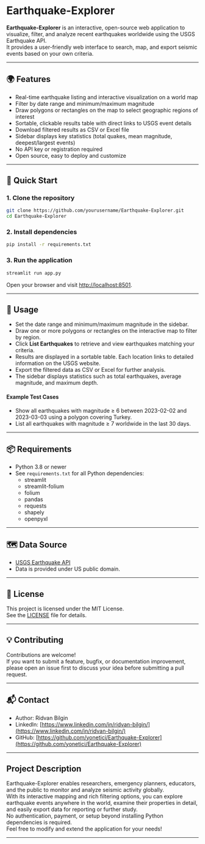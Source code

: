 # Earthquake-Explorer

**Earthquake-Explorer** is an interactive, open-source web application to visualize, filter, and analyze recent earthquakes worldwide using the USGS Earthquake API.  
It provides a user-friendly web interface to search, map, and export seismic events based on your own criteria.

---

## 🌍 Features

- Real-time earthquake listing and interactive visualization on a world map  
- Filter by date range and minimum/maximum magnitude  
- Draw polygons or rectangles on the map to select geographic regions of interest  
- Sortable, clickable results table with direct links to USGS event details  
- Download filtered results as CSV or Excel file  
- Sidebar displays key statistics (total quakes, mean magnitude, deepest/largest events)  
- No API key or registration required  
- Open source, easy to deploy and customize

---

## 🚀 Quick Start

### 1. Clone the repository

```bash
git clone https://github.com/yourusername/Earthquake-Explorer.git
cd Earthquake-Explorer
```

### 2. Install dependencies

```bash
pip install -r requirements.txt
```

### 3. Run the application

```bash
streamlit run app.py
```

Open your browser and visit [http://localhost:8501](http://localhost:8501).

---

## 📖 Usage

- Set the date range and minimum/maximum magnitude in the sidebar.  
- Draw one or more polygons or rectangles on the interactive map to filter by region.  
- Click **List Earthquakes** to retrieve and view earthquakes matching your criteria.  
- Results are displayed in a sortable table. Each location links to detailed information on the USGS website.  
- Export the filtered data as CSV or Excel for further analysis.  
- The sidebar displays statistics such as total earthquakes, average magnitude, and maximum depth.

#### Example Test Cases

- Show all earthquakes with magnitude ≥ 6 between 2023-02-02 and 2023-03-03 using a polygon covering Turkey.  
- List all earthquakes with magnitude ≥ 7 worldwide in the last 30 days.

---

## 📦 Requirements

- Python 3.8 or newer  
- See `requirements.txt` for all Python dependencies:
  - streamlit  
  - streamlit-folium  
  - folium  
  - pandas  
  - requests  
  - shapely  
  - openpyxl  

---

## 🗺 Data Source

- [USGS Earthquake API](https://earthquake.usgs.gov/fdsnws/event/1/)  
- Data is provided under US public domain.

---

## 📝 License

This project is licensed under the MIT License.  
See the [LICENSE](LICENSE) file for details.

---

## 💡 Contributing

Contributions are welcome!  
If you want to submit a feature, bugfix, or documentation improvement, please open an issue first to discuss your idea before submitting a pull request.

---

## 📬 Contact

- Author: Ridvan Bilgin  
- LinkedIn: [https://www.linkedin.com/in/ridvan-bilgin/](https://www.linkedin.com/in/ridvan-bilgin/)
- GitHub: [https://github.com/yonetici/Earthquake-Explorer](https://github.com/yonetici/Earthquake-Explorer)

---

## Project Description

Earthquake-Explorer enables researchers, emergency planners, educators, and the public to monitor and analyze seismic activity globally.  
With its interactive mapping and rich filtering options, you can explore earthquake events anywhere in the world, examine their properties in detail, and easily export data for reporting or further study.  
No authentication, payment, or setup beyond installing Python dependencies is required.  
Feel free to modify and extend the application for your needs!

---

